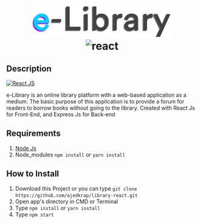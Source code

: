 <h1 align="center" > 
<img height="80" src="https://raw.githubusercontent.com/ajedkrap/library-react/master/logo.png" alt="logo">
<div />
<img height="70" src="https://cdn4.iconfinder.com/data/icons/logos-3/600/React.js_logo-512.png" alt="react">
</h1>


## Description
[![React JS](https://img.shields.io/badge/React-v16.13.1-blue)](https://github.com/facebook/react)
<div />
e-Library is an online library platform with a web-based application as a medium. The basic purpose of this application is to provide a forum for readers to borrow books without going to the library. Created with React Js for Front-End, and Express Js for Back-end

<p align='justify'></p>

## Requirements

1. <a href="https://nodejs.org/en/download/">Node Js</a>
2. Node_modules `npm install` or `yarn install`

## How to Install

1. Download this Project or you can type `git clone https://github.com/ajedkrap/library-react.git`
2. Open app's directory in CMD or Terminal
3. Type `npm install` or `yarn install`
4. Type `npm start`

